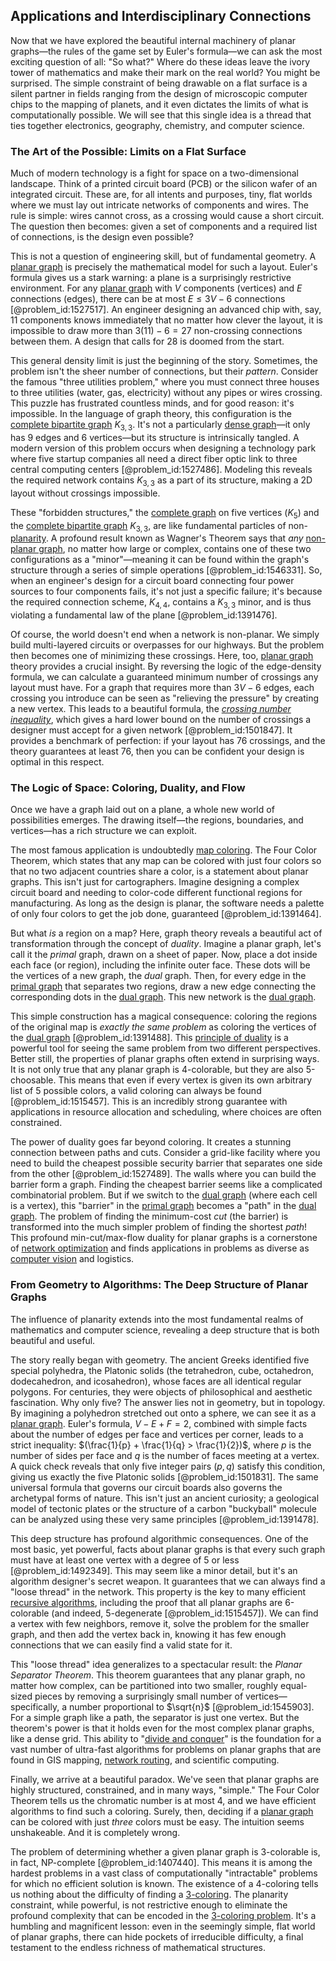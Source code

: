 ## Applications and Interdisciplinary Connections

Now that we have explored the beautiful internal machinery of planar graphs—the rules of the game set by Euler's formula—we can ask the most exciting question of all: "So what?" Where do these ideas leave the ivory tower of mathematics and make their mark on the real world? You might be surprised. The simple constraint of being drawable on a flat surface is a silent partner in fields ranging from the design of microscopic computer chips to the mapping of planets, and it even dictates the limits of what is computationally possible. We will see that this single idea is a thread that ties together electronics, geography, chemistry, and computer science.

### The Art of the Possible: Limits on a Flat Surface

Much of modern technology is a fight for space on a two-dimensional landscape. Think of a printed circuit board (PCB) or the silicon wafer of an integrated circuit. These are, for all intents and purposes, tiny, flat worlds where we must lay out intricate networks of components and wires. The rule is simple: wires cannot cross, as a crossing would cause a short circuit. The question then becomes: given a set of components and a required list of connections, is the design even possible?

This is not a question of engineering skill, but of fundamental geometry. A [planar graph](@article_id:269143) is precisely the mathematical model for such a layout. Euler's formula gives us a stark warning: a plane is a surprisingly restrictive environment. For any [planar graph](@article_id:269143) with $V$ components (vertices) and $E$ connections (edges), there can be at most $E \le 3V - 6$ connections [@problem_id:1527517]. An engineer designing an advanced chip with, say, 11 components knows immediately that no matter how clever the layout, it is impossible to draw more than $3(11) - 6 = 27$ non-crossing connections between them. A design that calls for 28 is doomed from the start.

This general density limit is just the beginning of the story. Sometimes, the problem isn't the sheer number of connections, but their *pattern*. Consider the famous "three utilities problem," where you must connect three houses to three utilities (water, gas, electricity) without any pipes or wires crossing. This puzzle has frustrated countless minds, and for good reason: it's impossible. In the language of graph theory, this configuration is the [complete bipartite graph](@article_id:275735) $K_{3,3}$. It's not a particularly [dense graph](@article_id:634359)—it only has 9 edges and 6 vertices—but its structure is intrinsically tangled. A modern version of this problem occurs when designing a technology park where five startup companies all need a direct fiber optic link to three central computing centers [@problem_id:1527486]. Modeling this reveals the required network contains $K_{3,3}$ as a part of its structure, making a 2D layout without crossings impossible.

These "forbidden structures," the [complete graph](@article_id:260482) on five vertices ($K_5$) and the [complete bipartite graph](@article_id:275735) $K_{3,3}$, are like fundamental particles of non-[planarity](@article_id:274287). A profound result known as Wagner's Theorem says that *any* [non-planar graph](@article_id:261264), no matter how large or complex, contains one of these two configurations as a "minor"—meaning it can be found within the graph's structure through a series of simple operations [@problem_id:1546331]. So, when an engineer's design for a circuit board connecting four power sources to four components fails, it's not just a specific failure; it's because the required connection scheme, $K_{4,4}$, contains a $K_{3,3}$ minor, and is thus violating a fundamental law of the plane [@problem_id:1391476].

Of course, the world doesn't end when a network is non-planar. We simply build multi-layered circuits or overpasses for our highways. But the problem then becomes one of minimizing these crossings. Here, too, [planar graph](@article_id:269143) theory provides a crucial insight. By reversing the logic of the edge-density formula, we can calculate a guaranteed minimum number of crossings any layout must have. For a graph that requires more than $3V-6$ edges, each crossing you introduce can be seen as "relieving the pressure" by creating a new vertex. This leads to a beautiful formula, the *[crossing number inequality](@article_id:262858)*, which gives a hard lower bound on the number of crossings a designer must accept for a given network [@problem_id:1501847]. It provides a benchmark of perfection: if your layout has 76 crossings, and the theory guarantees at least 76, then you can be confident your design is optimal in this respect.

### The Logic of Space: Coloring, Duality, and Flow

Once we have a graph laid out on a plane, a whole new world of possibilities emerges. The drawing itself—the regions, boundaries, and vertices—has a rich structure we can exploit.

The most famous application is undoubtedly [map coloring](@article_id:274877). The Four Color Theorem, which states that any map can be colored with just four colors so that no two adjacent countries share a color, is a statement about planar graphs. This isn't just for cartographers. Imagine designing a complex circuit board and needing to color-code different functional regions for manufacturing. As long as the design is planar, the software needs a palette of only four colors to get the job done, guaranteed [@problem_id:1391464].

But what *is* a region on a map? Here, graph theory reveals a beautiful act of transformation through the concept of *duality*. Imagine a planar graph, let's call it the *primal* graph, drawn on a sheet of paper. Now, place a dot inside each face (or region), including the infinite outer face. These dots will be the vertices of a new graph, the *dual* graph. Then, for every edge in the [primal graph](@article_id:262424) that separates two regions, draw a new edge connecting the corresponding dots in the [dual graph](@article_id:266781). This new network is the [dual graph](@article_id:266781).

This simple construction has a magical consequence: coloring the regions of the original map is *exactly the same problem* as coloring the vertices of the [dual graph](@article_id:266781) [@problem_id:1391488]. This [principle of duality](@article_id:276121) is a powerful tool for seeing the same problem from two different perspectives. Better still, the properties of planar graphs often extend in surprising ways. It is not only true that any planar graph is 4-colorable, but they are also 5-choosable. This means that even if every vertex is given its own arbitrary list of 5 possible colors, a valid coloring can always be found [@problem_id:1515457]. This is an incredibly strong guarantee with applications in resource allocation and scheduling, where choices are often constrained.

The power of duality goes far beyond coloring. It creates a stunning connection between paths and cuts. Consider a grid-like facility where you need to build the cheapest possible security barrier that separates one side from the other [@problem_id:1527489]. The walls where you can build the barrier form a graph. Finding the cheapest barrier seems like a complicated combinatorial problem. But if we switch to the [dual graph](@article_id:266781) (where each cell is a vertex), this "barrier" in the [primal graph](@article_id:262424) becomes a "path" in the [dual graph](@article_id:266781). The problem of finding the minimum-cost *cut* (the barrier) is transformed into the much simpler problem of finding the shortest *path*! This profound min-cut/max-flow duality for planar graphs is a cornerstone of [network optimization](@article_id:266121) and finds applications in problems as diverse as [computer vision](@article_id:137807) and logistics.

### From Geometry to Algorithms: The Deep Structure of Planar Graphs

The influence of planarity extends into the most fundamental realms of mathematics and computer science, revealing a deep structure that is both beautiful and useful.

The story really began with geometry. The ancient Greeks identified five special polyhedra, the Platonic solids (the tetrahedron, cube, octahedron, dodecahedron, and icosahedron), whose faces are all identical regular polygons. For centuries, they were objects of philosophical and aesthetic fascination. Why only five? The answer lies not in geometry, but in topology. By imagining a polyhedron stretched out onto a sphere, we can see it as a [planar graph](@article_id:269143). Euler's formula, $V-E+F=2$, combined with simple facts about the number of edges per face and vertices per corner, leads to a strict inequality: $(\frac{1}{p} + \frac{1}{q} > \frac{1}{2})$, where $p$ is the number of sides per face and $q$ is the number of faces meeting at a vertex. A quick check reveals that only five integer pairs $(p, q)$ satisfy this condition, giving us exactly the five Platonic solids [@problem_id:1501831]. The same universal formula that governs our circuit boards also governs the archetypal forms of nature. This isn't just an ancient curiosity; a geological model of tectonic plates or the structure of a carbon "buckyball" molecule can be analyzed using these very same principles [@problem_id:1391478].

This deep structure has profound algorithmic consequences. One of the most basic, yet powerful, facts about planar graphs is that every such graph must have at least one vertex with a degree of 5 or less [@problem_id:1492349]. This may seem like a minor detail, but it's an algorithm designer's secret weapon. It guarantees that we can always find a "loose thread" in the network. This property is the key to many efficient [recursive algorithms](@article_id:636322), including the proof that all planar graphs are 6-colorable (and indeed, 5-degenerate [@problem_id:1515457]). We can find a vertex with few neighbors, remove it, solve the problem for the smaller graph, and then add the vertex back in, knowing it has few enough connections that we can easily find a valid state for it.

This "loose thread" idea generalizes to a spectacular result: the *Planar Separator Theorem*. This theorem guarantees that any planar graph, no matter how complex, can be partitioned into two smaller, roughly equal-sized pieces by removing a surprisingly small number of vertices—specifically, a number proportional to $\sqrt{n}$ [@problem_id:1545903]. For a simple graph like a path, the separator is just one vertex. But the theorem's power is that it holds even for the most complex planar graphs, like a dense grid. This ability to "[divide and conquer](@article_id:139060)" is the foundation for a vast number of ultra-fast algorithms for problems on planar graphs that are found in GIS mapping, [network routing](@article_id:272488), and scientific computing.

Finally, we arrive at a beautiful paradox. We've seen that planar graphs are highly structured, constrained, and in many ways, "simple." The Four Color Theorem tells us the chromatic number is at most 4, and we have efficient algorithms to find such a coloring. Surely, then, deciding if a [planar graph](@article_id:269143) can be colored with just *three* colors must be easy. The intuition seems unshakeable. And it is completely wrong.

The problem of determining whether a given planar graph is 3-colorable is, in fact, NP-complete [@problem_id:1407440]. This means it is among the hardest problems in a vast class of computationally "intractable" problems for which no efficient solution is known. The existence of a 4-coloring tells us nothing about the difficulty of finding a [3-coloring](@article_id:272877). The planarity constraint, while powerful, is not restrictive enough to eliminate the profound complexity that can be encoded in the [3-coloring problem](@article_id:276262). It's a humbling and magnificent lesson: even in the seemingly simple, flat world of planar graphs, there can hide pockets of irreducible difficulty, a final testament to the endless richness of mathematical structures.